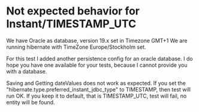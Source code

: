 # Not expected behavior for Instant/TIMESTAMP_UTC

We have Oracle as database, version 19.x set in Timezone GMT+1
We are running hibernate with TimeZone Europe/Stockholm set. 

For this test I added another persistence config for an oracle database. 
I do hope you have one available for your tests, because I cannot provide you with a database. 

Saving and Getting dateValues does not work as expected. 
If you set the "hibernate.type.preferred_instant_jdbc_type" to TIMESTAMP, then test will run OK. 
If you keep it to default, that is TIMESTAMP_UTC, test will fail, no entity will be found. 
